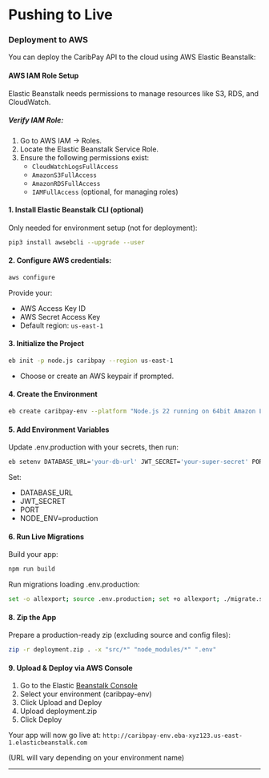 # Pushing to Live

### Deployment to AWS

You can deploy the CaribPay API to the cloud using AWS Elastic Beanstalk:

#### AWS IAM Role Setup

Elastic Beanstalk needs permissions to manage resources like S3, RDS, and CloudWatch.

##### Verify IAM Role:

1. Go to AWS IAM → Roles.
2. Locate the Elastic Beanstalk Service Role.
3. Ensure the following permissions exist:
   - `CloudWatchLogsFullAccess`
   - `AmazonS3FullAccess`
   - `AmazonRDSFullAccess`
   - `IAMFullAccess` (optional, for managing roles)

#### 1. Install Elastic Beanstalk CLI (optional)

Only needed for environment setup (not for deployment):

```bash
pip3 install awsebcli --upgrade --user
```

#### 2. Configure AWS credentials:

```bash
aws configure
```

Provide your:

- AWS Access Key ID
- AWS Secret Access Key
- Default region: `us-east-1`

#### 3. Initialize the Project

```bash
eb init -p node.js caribpay --region us-east-1
```

- Choose or create an AWS keypair if prompted.

#### 4. Create the Environment

```bash
eb create caribpay-env --platform "Node.js 22 running on 64bit Amazon Linux 2023"
```

#### 5. Add Environment Variables

Update .env.production with your secrets, then run:

```bash
eb setenv DATABASE_URL='your-db-url' JWT_SECRET='your-super-secret' PORT=3000 NODE_ENV=production
```

Set:

- DATABASE_URL
- JWT_SECRET
- PORT
- NODE_ENV=production

#### 6. Run Live Migrations

Build your app:

```bash
npm run build
```

Run migrations loading .env.production:

```bash
set -o allexport; source .env.production; set +o allexport; ./migrate.sh
```

#### 8. Zip the App

Prepare a production-ready zip (excluding source and config files):

```bash
zip -r deployment.zip . -x "src/*" "node_modules/*" ".env"
```

#### 9. Upload & Deploy via AWS Console

1. Go to the Elastic [Beanstalk Console](https://console.aws.amazon.com/elasticbeanstalk/home)
2. Select your environment (caribpay-env)
3. Click Upload and Deploy
4. Upload deployment.zip
5. Click Deploy

Your app will now go live at:
`http://caribpay-env.eba-xyz123.us-east-1.elasticbeanstalk.com`

(URL will vary depending on your environment name)

---

